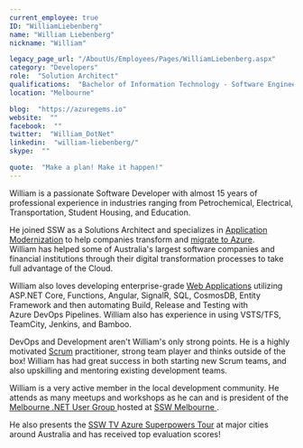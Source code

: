 ```yaml
---
current_employee: true
ID: "WilliamLiebenberg"
name: "William Liebenberg"
nickname: "William"

legacy_page_url: "/AboutUs/Employees/Pages/WilliamLiebenberg.aspx"
category: "Developers"
role:  "Solution Architect"
qualifications:  "Bachelor of Information Technology - Software Engineering"
location: "Melbourne"

blog:  "https://azuregems.io"
website:  ""
facebook:  ""
twitter:  "William_DotNet"
linkedin:  "william-liebenberg/"
skype:  ""

quote:  "Make a plan! Make it happen!"
---
```


William is a passionate Software Developer with almost 15 years of professional experience in industries ranging from Petrochemical, Electrical, Transportation, Student Housing, and Education.   

He joined SSW as a Solutions Architect and specializes in [Application Modernization](https://www.ssw.com.au/ssw/Consulting/Strategic-Architecture.aspx) to help companies transform and [migrate to Azure](https://www.ssw.com.au/ssw/Consulting/Azure.aspx). William has helped some of Australia's largest software companies and financial institutions through their digital transformation processes to take full advantage of the Cloud.   

William also loves developing enterprise-grade [Web Applications](https://www.ssw.com.au/ssw/Consulting/Web-Applications.aspx) utilizing ASP.NET Core, Functions, Angular, SignalR, SQL, CosmosDB, Entity Framework and then automating Build, Release and Testing with Azure DevOps Pipelines. William also has experience in using VSTS/TFS, TeamCity, Jenkins, and Bamboo.  

DevOps and Development aren't William's only strong points. He is a highly motivated [Scrum](https://www.ssw.com.au/ssw/Consulting/Scrum.aspx) practitioner, strong team player and thinks outside of the box! William has had great success in both starting new Scrum teams, and also upskilling and mentoring existing development teams.   

William is a very active member in the local development community. He attends as many meetups and workshops as he can and is president of the [Melbourne .NET User Group ](https://www.meetup.com/Melbourne-NET-User-Group/) hosted at [SSW Melbourne ](https://www.ssw.com.au/ssw/NETUG/Melbourne.aspx).  

He also presents the [SSW TV Azure Superpowers Tour](https://www.ssw.com.au/ssw/Events/Training/Azure-Superpowers-Tour.aspx) at major cities around Australia and has received top evaluation scores!
